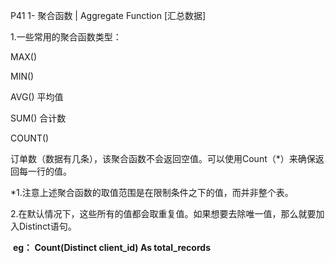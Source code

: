 P41 1- 聚合函数 | Aggregate Function [汇总数据]



1.一些常用的聚合函数类型：

MAX()

MIN()

AVG()		平均值

SUM()		合计数

COUNT()	

​			订单数（数据有几条），该聚合函数不会返回空值。可以使用Count（*）来确保返回每一行的值。



*1.注意上述聚合函数的取值范围是在限制条件之下的值，而并非整个表。

  2.在默认情况下，这些所有的值都会取重复值。如果想要去除唯一值，那么就要加入Distinct语句。

​	**eg： Count(Distinct client_id) As total_records**

